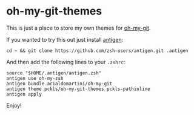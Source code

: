 # oh-my-git-themes

This is just a place to store my own themes for [oh-my-git](https://github.com/arialdomartini/oh-my-git).

If you wanted to try this out just install [antigen](https://github.com/zsh-users/antigen):

```
cd ~ && git clone https://github.com/zsh-users/antigen.git .antigen 
```

And then add the following lines to your `.zshrc`:

```
source "$HOME/.antigen/antigen.zsh"
antigen use oh-my-zsh
antigen bundle arialdomartini/oh-my-git
antigen theme pckls/oh-my-git-themes pckls-pathinline
antigen apply
```

Enjoy!


